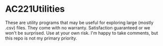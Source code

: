# AC221Utilities

These are utility programs that may be useful for exploring large (mostly .csv) files. They come with no warranty. Satisfaction guaranteed or we won't be surprised. Use at your own risk. I'm happy to take comments, but this repo is not my primary priority. 
